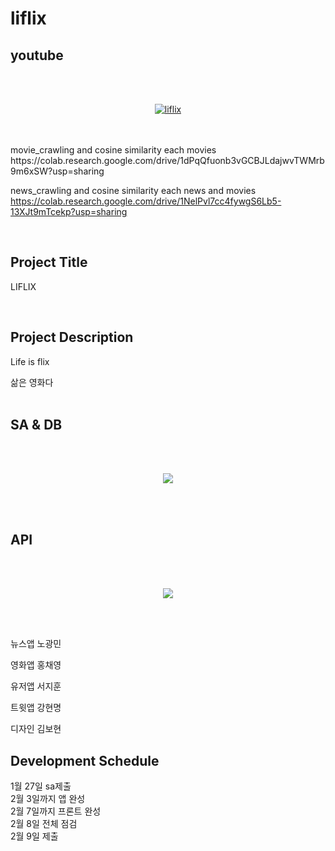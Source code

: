 # liflix

## youtube

<br>
<br>

 <div align="center">

[![liflix](https://i.ytimg.com/vi/LPFBjWrxBP4/hqdefault.jpg)](https://www.youtube.com/embed/LPFBjWrxBP4) 

   </div>
   
   <br>
   <br>
movie_crawling and cosine similarity each movies<br>
https://colab.research.google.com/drive/1dPqQfuonb3vGCBJLdajwvTWMrb9m6xSW?usp=sharing

news_crawling and cosine similarity each news and movies<br>
https://colab.research.google.com/drive/1NelPvl7cc4fywgS6Lb5-13XJt9mTcekp?usp=sharing

<br>


## Project Title

LIFLIX

<br>

## Project Description

Life is flix

삶은 영화다
<br>
<br>

## SA & DB

<br>
<br>

<div align="center">

![](https://images.velog.io/images/kinghong97/post/ae5dff8f-6e2e-4125-bddb-91836a52d7ee/ssaa.PNG)
 
 </div>

<br>
<br>

## API

<br>
<br>

 <div align="center">

![](https://images.velog.io/images/kinghong97/post/1be01eec-829f-4b2c-904b-fbff69c27d5e/ddbb.PNG)
 
 </div>

<br>
<br>


뉴스앱 노광민

영화앱 홍채영

유저앱 서지훈

트윗앱 강현명

디자인 김보현

## Development Schedule
1월 27일 sa제출 <br>
2월 3일까지 앱 완성 <br>
2월 7일까지 프론트 완성 <br>
2월 8일 전체 점검 <br>
2월 9일 제출 <br>


